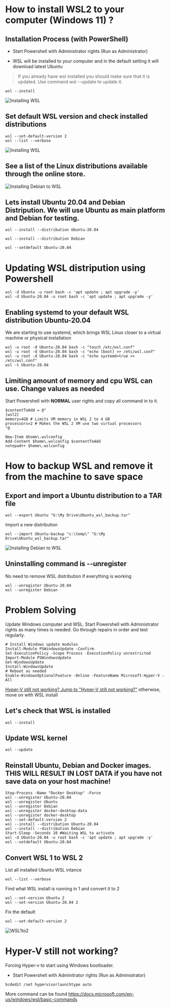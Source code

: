 
# How to install WSL2 to your computer  (Windows 11) ?

## Installation Process (with PowerShell)
* Start Powershell with Administrator rights (Run as Administrator)

* WSL will be installed to your computer and in the default setting it will download latest Ubuntu
> If you already have wsl installed you should make sure that it is updated. Use command wsl --update to update it.

```
wsl --install
```
![Installing WSL](assets/wslupdate.png "WSL --install")


## Set default WSL version and check installed distributions
```
wsl --set-default-version 2
wsl --list --verbose
```
![Installing WSL](assets/WSL_status.png "WSL status")



##  See a list of the Linux distributions available through the online store.


![Installing Debian to WSL](assets/WSL_Debian.png "WSL Debian")


##  Lets install Ubuntu 20.04 and Debian Distripution. We will use Ubuntu as main platform and Debian for testing.
```
wsl --install --distribution Ubuntu-20.04

wsl --install --distribution Debian

wsl --setdefault Ubuntu-20.04
```

#  Updating WSL distripution using Powershell

```
wsl -d Ubuntu -u root bash -c 'apt update ; apt upgrade -y'
wsl -d Ubuntu-20.04 -u root bash -c 'apt update ; apt upgrade -y'
```


## Enabling systemd to your default WSL distribution Ubuntu-20.04
We are starting to use systemd, which brings WSL Linux closer to a virtual machine or physical installation

```
wsl -u root -d Ubuntu-20.04 bash -c "touch /etc/wsl.conf"
wsl -u root -d Ubuntu-20.04 bash -c "echo [boot] >> /etc/wsl.conf" 
wsl -u root -d Ubuntu-20.04 bash -c "echo systemd=true >> /etc/wsl.conf" 
wsl -t Ubuntu-20.04
```
## Limiting amount of memory and cpu WSL can use. Change values as needed
Start Powershell with **NORMAL** user rights and copy all command in to it. 

```
$contentToAdd = @"
[wsl2]
memory=4GB # Limits VM memory in WSL 2 to 4 GB
processors=2 # Makes the WSL 2 VM use two virtual processors
"@

New-Item $home\.wslconfig
Add-Content $home\.wslconfig $contentToAdd
notepad++ $home\.wslconfig 
```

# How to backup WSL and remove it from the machine to save space

## Export and import a Ubuntu distribution to a TAR file

```
wsl --export Ubuntu "G:\My Drive\Ubuntu_wsl_backup.tar"
```

Import a new distribution

```
wsl --import Ubuntu-backup "c:\temp\" "G:\My Drive\Ubuntu_wsl_backup.tar"

```

![Installing Debian to WSL](assets/WSL_export_inport.png "WSL Debian")


## Uninstalling command is --unregister
No need to remove WSL distribution if everything is working

```
wsl --unregister Ubuntu-20.04
wsl --unregister Debian
```

# Problem Solving
Update Windows computer and WSL. Start Powershell with Administrator rights as many times is needed. Go through repairs in order and test regularly.

```
# Install Windows update modules
Install-Module PSWindowsUpdate -Confirm
Set-ExecutionPolicy -Scope Process -ExecutionPolicy unrestricted
Import-Module PSWindowsUpdate
Get-WindowsUpdate
Install-WindowsUpdate
# Reboot as needed 
Enable-WindowsOptionalFeature -Online -FeatureName Microsoft-Hyper-V -All
```

[Hyper-V still not working? Jump to "Hyper-V still not working?"](#hyper-v-still-not-working) otherwise, move on with WSL install


## Let's check that WSL is installed
```
wsl --install
```

## Update WSL kernel

```
wsl --update
```

## Reinstall Ubuntu, Debian and Docker images. THIS WILL RESULT IN LOST DATA if you have not save data on your host machine!
```
Stop-Process -Name "Docker Desktop" -Force
wsl --unregister Ubuntu-20.04
wsl --unregister Ubuntu
wsl --unregister Debian
wsl --unregister docker-desktop-data
wsl --unregister docker-desktop
wsl --set-default-version 2
wsl --install --distribution Ubuntu-20.04
wsl --install --distribution Debian
Start-Sleep -Seconds 10 #Waiting WSL to activate
wsl -d Ubuntu-20.04 -u root bash -c 'apt update ; apt upgrade -y'
wsl --setdefault Ubuntu-20.04
```

## Convert WSL 1 to WSL 2

List all installed Ubuntu WSL intance

```
wsl --list --verbose
```

Find what WSL install is running in 1 and convert it to 2

```
wsl --set-version Ubuntu 2
wsl --set-version Ubuntu-20.04 2
```

Fix the default 
```
wsl --set-default-version 2
```

![WSL1to2](assets/WSL_WSL1to2.png "WSL1to2")



# Hyper-V still not working?

Forcing Hyper-v to start using Windows bootloader. 

* Start Powershell with Adminitrator rights (Run as Administrator)

```
bcdedit /set hypervisorlaunchtype auto
```

More command can be found https://docs.microsoft.com/en-us/windows/wsl/basic-commands
